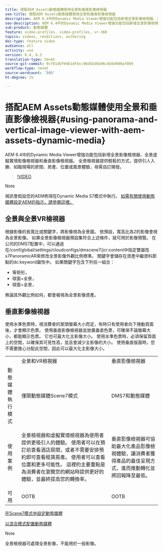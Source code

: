 ```yaml
---
title: 搭配AEM Assets動態媒體使用全景和垂直影像檢視器
seo-title: 搭配AEM Assets動態媒體使用全景和垂直影像檢視器
description: AEM 6.4中的Dynamic Media Viewer增強功能包括新增全景影像檢視器、全景虛擬實境影像檢視器和垂直影像檢視器。 全景檢視器提供輕鬆的方式，提供引人入勝、如臨現場的房間、房產、位置或風景體驗，毋需自訂開發。
seo-description: AEM 6.4中的Dynamic Media Viewer增強功能包括新增全景影像檢視器、全景虛擬實境影像檢視器和垂直影像檢視器。 全景檢視器提供輕鬆的方式，提供引人入勝、如臨現場的房間、房產、位置或風景體驗，毋需自訂開發。
sub-product: 動態媒體
feature: video-profiles, video-profiles, vr-360
topics: videos, renditions, authoring
doc-type: feature video
audience: all
activity: use
version: 6.4, 6.5
translation-type: tm+mt
source-git-commit: 9cf01dbf9461df4cc96d5bd0a96c0d4d900af089
workflow-type: tm+mt
source-wordcount: '593'
ht-degree: 1%

---
```



# 搭配AEM Assets動態媒體使用全景和垂直影像檢視器{#using-panorama-and-vertical-image-viewer-with-aem-assets-dynamic-media}

AEM 6.4中的Dynamic Media Viewer增強功能包括新增全景影像檢視器、全景虛擬實境影像檢視器和垂直影像檢視器。 全景檢視器提供輕鬆的方式，提供引人入勝、如臨現場的房間、房產、位置或風景體驗，毋需自訂開發。

>[!VIDEO](https://video.tv.adobe.com/v/24156/?quality=9&learn=on)

>[!NOTE]
>
>視訊會假設您的AEM例項在Dynamic Media S7模式中執行。 [如需有關使用動態媒體設定AEM的指示，請參閱這裡。](https://helpx.adobe.com/experience-manager/6-3/assets/using/config-dynamic-fp-14410.html)

## 全景與全景VR檢視器

根據影像的長寬比或關鍵字，將影像視為全景圖。 依預設，寬高比為2的影像會視為全景影像。 如果全景影像檢視器預設集符合上述條件，就可用於影像預覽。 在公司的DMS7配置中，可以通過在/conf/global/settings/cloudconfigs/dmscene7/jcr:content中指定雙屬性s7PanoramicAR來修改全景影像外觀比例標準。 關鍵字會儲存在資產中繼資料節點的dc:keyword屬性中。 如果關鍵字包含下列任一組合：

* 等矩形，
* 球面+全景，
* 球面+全景，

無論其外觀比例如何，都會被視為全景影像資產。

## 垂直影像檢視器

使用水準色票時，視消費者的案頭螢幕大小而定，有時只有使用者向下捲動頁面後，才會顯示色票。 使用垂直影像檢視器並放置垂直色票，可確保不論螢幕大小，都能顯示色票。 它也可最大化主影像大小。 使用水準色票時，必須保留頁面上的空間，以確保其可見性高，並且會減少主影像的大小。 使用垂直版面時，您不需要擔心分配此空間，因此可以最大化主影像大小。

<table> 
 <tbody>
  <tr>
   <td> </td>
   <td>全景和VR檢視器</td>
   <td>垂直影像檢視器</td>
  </tr>
  <tr>
   <td>動態媒體執行模式</td>
   <td>僅限動態媒體Scene7模式</td>
   <td>DMS7和動態媒體</td>
  </tr>
  <tr>
   <td>使用案例</td>
   <td><p>全景檢視器和虛擬實境檢視器為使用者提供更吸引人的體驗。 使用者可以在預訂前查看酒店房間，或者不需要安排預約即可查看租賃房產。 使用者可以查看位置和更多可能性。 這裡的主要重點是為消費者在瀏覽您的網站時提供更好的體驗，並最終提高您的轉換率。</p> <p> </p> </td> 
   <td><p>垂直影像檢視器可協助最大化產品影像檢視體驗，讓消費者獲得產品的最佳呈現方式，進而推動轉化並將回報降至最低。</p> <p> </p> </td>
  </tr>
  <tr>
   <td>可用 </td>
   <td>OOTB</td>
   <td>OOTB</td>
  </tr>
 </tbody>
</table>

[在Scene7模式中設定動態媒體](https://helpx.adobe.com/experience-manager/6-5/assets/using/config-dms7.html)

[以混合模式配置動態媒體](https://helpx.adobe.com/tw/experience-manager/6-5/assets/using/config-dynamic.html)

>[!NOTE]
>
>全景檢視器可處理全景影像，不能用於一般影像。
